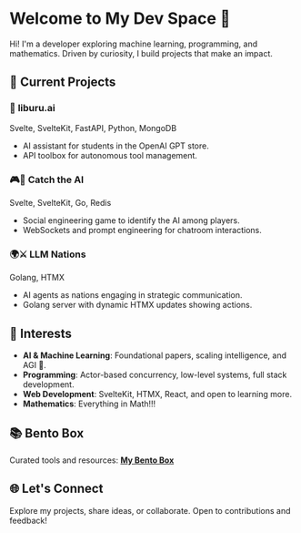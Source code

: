 # Welcome to My Dev Space 🌟

Hi! I'm a developer exploring machine learning, programming, and mathematics. Driven by curiosity, I build projects that make an impact.

## 🔭 Current Projects

### 🚀 **liburu.ai** 
Svelte, SvelteKit, FastAPI, Python, MongoDB  
- AI assistant for students in the OpenAI GPT store.
- API toolbox for autonomous tool management.

### 🎮🤖 **Catch the AI** 
Svelte, SvelteKit, Go, Redis  
- Social engineering game to identify the AI among players.
- WebSockets and prompt engineering for chatroom interactions.

### 🌍⚔️ **LLM Nations** 
Golang, HTMX  
- AI agents as nations engaging in strategic communication.
- Golang server with dynamic HTMX updates showing actions.

## 🌱 Interests

- **AI & Machine Learning**: Foundational papers, scaling intelligence, and AGI 🧠.
- **Programming**: Actor-based concurrency, low-level systems, full stack development.
- **Web Development**: SvelteKit, HTMX, React, and open to learning more.
- **Mathematics**: Everything in Math!!!

## 📚 Bento Box

Curated tools and resources:
[**My Bento Box**](#https://bento.me/jonxlegasa) <!-- Add your link here -->

## 🌐 Let's Connect

Explore my projects, share ideas, or collaborate. Open to contributions and feedback!

